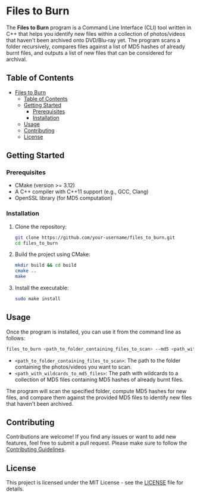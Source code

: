 # Files to Burn

The **Files to Burn** program is a Command Line Interface (CLI) tool written in C++ that helps you identify new files within a collection of photos/videos that haven't been archived onto DVD/Blu-ray yet. The program scans a folder recursively, compares files against a list of MD5 hashes of already burnt files, and outputs a list of new files that can be considered for archival.

## Table of Contents

- [Files to Burn](#files-to-burn)
  - [Table of Contents](#table-of-contents)
  - [Getting Started](#getting-started)
    - [Prerequisites](#prerequisites)
    - [Installation](#installation)
  - [Usage](#usage)
  - [Contributing](#contributing)
  - [License](#license)

## Getting Started

### Prerequisites

- CMake (version >= 3.12)
- A C++ compiler with C++11 support (e.g., GCC, Clang)
- OpenSSL library (for MD5 computation)

### Installation

1. Clone the repository:
   ```sh
   git clone https://github.com/your-username/files_to_burn.git
   cd files_to_burn
   ```

2. Build the project using CMake:
   ```sh
   mkdir build && cd build
   cmake ..
   make
   ```

3. Install the executable:
   ```sh
   sudo make install
   ```

## Usage

Once the program is installed, you can use it from the command line as follows:

```sh
files_to_burn <path_to_folder_containing_files_to_scan> --md5 <path_with_wildcards_to_md5_files>
```

- `<path_to_folder_containing_files_to_scan>`: The path to the folder containing the photos/videos you want to scan.
- `<path_with_wildcards_to_md5_files>`: The path with wildcards to a collection of MD5 files containing MD5 hashes of already burnt files.

The program will scan the specified folder, compute MD5 hashes for new files, and compare them against the provided MD5 files to identify new files that haven't been archived.

## Contributing

Contributions are welcome! If you find any issues or want to add new features, feel free to submit a pull request. Please make sure to follow the [Contributing Guidelines](CONTRIBUTING.md).

## License

This project is licensed under the MIT License - see the [LICENSE](LICENSE) file for details.
